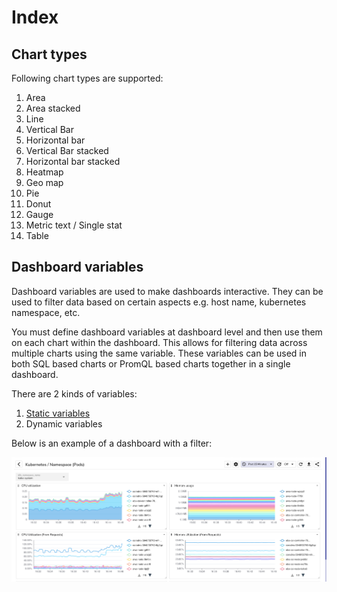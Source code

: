 # Index


## Chart types

Following chart types are supported:

1. Area
1. Area stacked
1. Line
1. Vertical Bar
1. Horizontal bar
1. Vertical Bar stacked
1. Horizontal bar stacked
1. Heatmap
1. Geo map
1. Pie
1. Donut
1. Gauge
1. Metric text / Single stat
1. Table

## Dashboard variables

Dashboard variables are used to make dashboards interactive. They can be used to filter data based on certain aspects e.g. host name, kubernetes namespace, etc. 

You must define dashboard variables at dashboard level and then use them on each chart within the dashboard. This allows for filtering data across multiple charts using the same variable. These variables can be used in both SQL based charts or PromQL based charts together in a single dashboard.

There are 2 kinds of variables:

1. [Static variables](variables.md)
1. Dynamic variables

Below is an example of a dashboard with a filter:

![Dashboard with filter](images/filter1.png)







